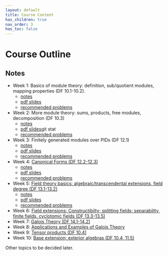 ```yaml
---
layout: default
title: Course Content
has_children: true
nav_order: 3
has_toc: false
---
```


# Course Outline

## Notes

- Week 1: Basics of module theory: definition, sub/quotient modules, mapping properties (DF 10.1-10.2).     
    - [notes](01-modules.md) 
    - [pdf slides](beamer/01-modules.pdf) 
    - [recommended problems](01-modules-problems.html)
- Week 2: More module theory: sums, products, free modules, decomposition (DF 10.3)
    - [notes](02-modules2.md)
    - [pdf slides](beamer/02-modules2.pdf)git stat
    - [recommended problems](02-modules2-problems.html)
- Week 3: Finitely generated modules over PIDs (DF 12.1)
    - [notes](03-PIDmodules.md)
    - [pdf slides](beamer/03-PIDmodules.pdf)
    - [recommended problems](03-PIDmodules-problems.html)
- Week 4: [Canonical Forms (DF 12.2-12.3)](04-forms.md)
    - [notes](04-forms.md)
    - [pdf slides](beamer/04-forms.pdf)
    - [recommended problems](04-forms-problems.html)
- Week 5: [Field theory basics: algebraic/transcendental extensions, field degree (DF 13.1-13.2)](05-fieldbasics.md)
    - [notes](05-fieldbasics.md)
    - [pdf slides](beamer/05-fieldbasics.pdf)
    - [recommended problems](05-fieldbasics-problems.html)
- Week 6: [Field extensions: Constructibilty; splitting fields; separability, finite fields, cyclotomic fields (DF 13.3-13.5)](06-fieldextensions.md)
- Week 7: [Galois Theory (DF 14.1-14.2)](07-galoisextensions.md)
- Week 8: [Applications and Examples of Galois Theory](08-examplesandapplications.md)
- Week 9: [Tensor products (DF 10.4)](09-tensors.md)
- Week 10: [Base extension; exterior algebras (DF 10.4, 11.5)](11-multilinear.md)

Other topics to be decided later.
